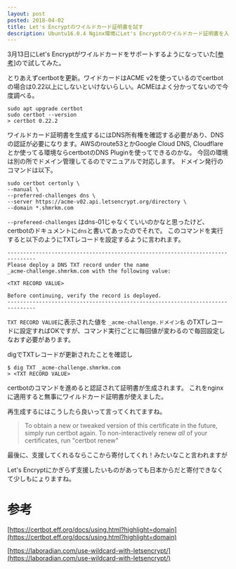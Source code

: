 ```yaml
---
layout: post
posted: 2018-04-02
title: Let's Encryptのワイルドカード証明書を試す
description: Ubuntu16.0.4 Nginx環境にLet's Encryptのワイルドカード証明書を入れてみた
---
```


3月13日にLet's Encryptがワイルドカードをサポートするようになっていた[[参考]](https://letsencrypt.org/2017/07/06/wildcard-certificates-coming-jan-2018.html)ので試してみた。

とりあえずcertbotを更新。ワイドカードはACME v2を使っているのでcertbotの場合は0.22以上にしないといけないらしい。ACMEはよく分かってないので今度調べる。

```
sudo apt upgrade certbot
sudo certbot --version
> certbot 0.22.2
```


ワイルドカード証明書を生成するにはDNS所有権を確認する必要があり、DNSの認証が必要になります。AWSのroute53とかGoogle Cloud DNS, Cloudflareとか使ってる環境ならcertbotのDNS Pluginを使ってできるのかな。
今回の環境は別の所でドメイン管理してるのでマニュアルで対応します。
ドメイン発行のコマンドは以下。

```
sudo certbot certonly \
--manual \
--preferred-challenges dns \
--server https://acme-v02.api.letsencrypt.org/directory \
--domain *.shmrkm.com
```

`--prefereed-challenges` はdns-01じゃなくていいのかなと思ったけど、certbotのドキュメントに`dns`と書いてあったのでそれで。
このコマンドを実行すると以下のようにTXTレコードを設定するように言われます。

```
-------------------------------------------------------------------------------
Please deploy a DNS TXT record under the name
_acme-challenge.shmrkm.com with the following value:

<TXT RECORD VALUE>

Before continuing, verify the record is deployed.
-------------------------------------------------------------------------------
```

`TXT RECORD VALUE`に表示された値を `_acme-challenge.ドメイン名` のTXTレコードに設定すればOKですが、コマンド実行ごとに毎回値が変わるので毎回設定しなおす必要があります。

digでTXTレコードが更新されたことを確認し

```
$ dig TXT _acme-challenge.shmrkm.com
> <TXT RECORD VALUE>
```

certbotのコマンドを進めると認証されて証明書が生成されます。
これをnginxに適用すると無事にワイルドカード証明書が使えました。

再生成するにはこうしたら良いって言ってくれてますね。

> To obtain a new or tweaked
> version of this certificate in the future, simply run certbot
> again. To non-interactively renew *all* of your certificates, run
> "certbot renew"

最後に、支援してくれるならここから寄付してくれ！みたいなこと言われますが

Let's Encryptにかぎらず支援したいものがあっても日本からだと寄付できなくて少しもにょりますね。


# 参考

[https://certbot.eff.org/docs/using.html?highlight=domain](https://certbot.eff.org/docs/using.html?highlight=domain)

[https://laboradian.com/use-wildcard-with-letsencrypt/](https://laboradian.com/use-wildcard-with-letsencrypt/)


